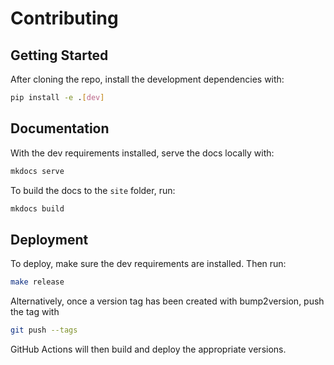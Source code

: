 # Contributing

## Getting Started

After cloning the repo, install the development dependencies with:

```bash
pip install -e .[dev]
```

## Documentation

With the dev requirements installed, serve the docs locally with:

```bash
mkdocs serve
```

To build the docs to the `site` folder, run:

```bash
mkdocs build
```

## Deployment

To deploy, make sure the dev requirements are installed. Then run:

```bash
make release
```

Alternatively, once a version tag has been created with bump2version, push the
tag with

```bash
git push --tags
```

GitHub Actions will then build and deploy the appropriate versions.
